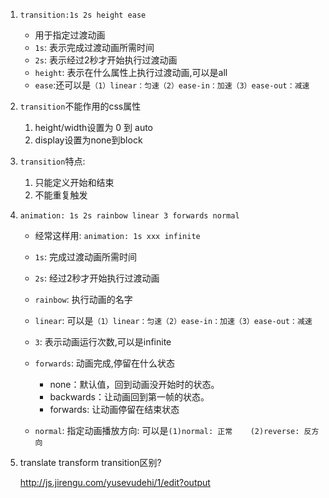 1. `transition:1s 2s height ease`

   - 用于指定过渡动画
   - `1s`: 表示完成过渡动画所需时间
   - `2s`: 表示经过2秒才开始执行过渡动画
   - `height`: 表示在什么属性上执行过渡动画,可以是all
   - `ease`:还可以是`（1）linear：匀速（2）ease-in：加速（3）ease-out：减速`

2. `transition`不能作用的css属性

   1. height/width设置为 0 到 auto
   2. display设置为none到block

3. `transition`特点: 

   1. 只能定义开始和结束
   2. 不能重复触发

4. `animation: 1s 2s rainbow linear 3 forwards normal`

   - 经常这样用: `animation: 1s xxx infinite`


   - `1s`: 完成过渡动画所需时间
   - `2s`: 经过2秒才开始执行过渡动画
   - `rainbow`: 执行动画的名字
   - `linear`: 可以是`（1）linear：匀速（2）ease-in：加速（3）ease-out：减速`
   - `3`: 表示动画运行次数,可以是infinite
   - `forwards`: 动画完成,停留在什么状态
     - none：默认值，回到动画没开始时的状态。
     - backwards：让动画回到第一帧的状态。
     - forwards: 让动画停留在结束状态
   - `normal`: 指定动画播放方向: 可以是`(1)normal: 正常    (2)reverse: 反方向`

5. translate   transform  transition区别?

   http://js.jirengu.com/yusevudehi/1/edit?output

